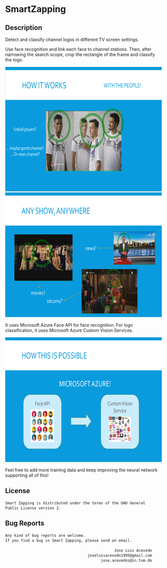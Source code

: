 # SmartZapping

## Description

Detect and classify channel logos in different TV screen settings.

Use face recognition and link each face to channel stations. Then, after narrowing the search scope, crop the rectangle of the frame and classify the logo.

<div align="center">
	<img src="screenshots/1.png" width="600" height="400">
</div>

<div align="center">
	<img src="screenshots/2.png" width="600" height="400">
</div>

It uses Microsoft Azure Face API for face recognition. For logo classification, it uses Microsoft Azure Custom Vision Services.

<div align="center">
	<img src="screenshots/3.png" width="600" height="400">
</div>

Feel free to add more training data and keep improving the neural network supporting all of this!

## License
```
Smart Zapping is distributed under the terms of the GNU General
Public License version 2.
```

## Bug Reports
```
Any kind of bug reports are welcome.
If you find a bug in Smart Zapping, please send an email.

                                                 Jose Luis Acevedo
                                     joseluisacevedo1995@gmail.com
                                     	   jose.acevedos@in.tum.de
```